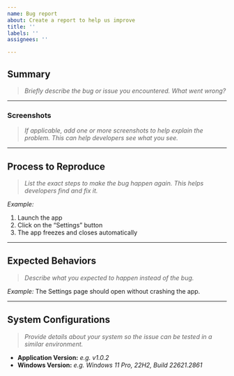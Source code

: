 ```yaml
---
name: Bug report
about: Create a report to help us improve
title: ''
labels: ''
assignees: ''

---
```


## **Summary**
> *Briefly describe the bug or issue you encountered. What went wrong?*

---

### **Screenshots**

> *If applicable, add one or more screenshots to help explain the problem. This can help developers see what you see.*

---

## **Process to Reproduce**

> *List the exact steps to make the bug happen again. This helps developers find and fix it.*

*Example:*

1. Launch the app
2. Click on the “Settings” button
3. The app freezes and closes automatically

---

## **Expected Behaviors**

> *Describe what you expected to happen instead of the bug.*

*Example:*
The Settings page should open without crashing the app.

---

## **System Configurations**

> *Provide details about your system so the issue can be tested in a similar environment.*

* **Application Version:** *e.g. v1.0.2*
* **Windows Version:** *e.g. Windows 11 Pro, 22H2, Build 22621.2861*
